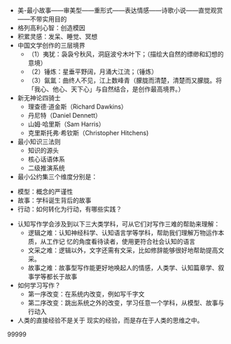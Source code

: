 * 美-最小故事——审美型——重形式——表达情感——诗歌小说——直觉观赏——不带实用目的
* 格列高利心智：创造模因
* 积累灵感：发呆、睡觉、冥想
* 中国文学创作的三层境界
  - （1）夷犹：袅袅兮秋风，洞庭波兮木叶下；（描绘大自然的缥缈和幻想的意境）
   - （2）锤炼：星垂平野阔，月涌大江流；（锤炼）
  - （3）氤氲：曲终人不见，江上数峰青（朦胧而清楚，清楚而又朦胧。将「我心、他心、天下心」与自然结合，是创作最高境界。）
* 新无神论四骑士   
   - 理查德·道金斯（Richard	Dawkins）
   - 丹尼特（Daniel	Dennett）
   - 山姆·哈里斯（Sam	Harris）
   - 克里斯托弗·希钦斯（Christopher	Hitchens)
* 最小知识三法则
  - 知识的源头
  - 核心话语体系
  - 二级推演系统
* 最小公约集三个维度分别是：
 - 模型：概念的严谨性
 - 故事：学科诞生背后的故事
 - 行动：如何转化为行动，有哪些实践？
* 认知写作学会涉及到以下三大类学科，可从它们对写作三难的帮助来理解：
  - 逻辑之难：认知神经科学、认知语言学等学科，帮助我们理解万物运作本质，从工作记
忆的角度看待读者，使用更符合社会认知的语言
  - 文采之难：逻辑以外，文字还需有文采，比如修辞能够很好地帮助提高文采。
  - 故事之难：故事型写作能更好地唤起人的情感，人类学、认知篇章学、叙事学等都长于故事
* 如何学习写作？
  - 第一序改变：在系统内改变，例如写千字文
  - 第二序改变：跳出系统之外的改变，学习任意一个学科，从模型、故事与行动入
* 人类的直接经验不是关于
现实的经验，而是存在于人类的思维之中。

99999

